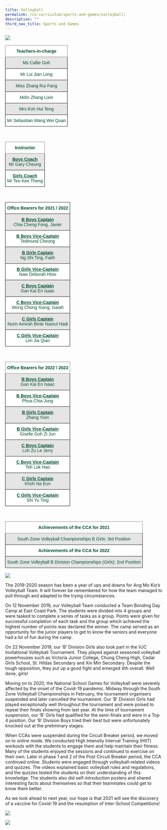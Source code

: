 ```yaml
---
title: Volleyball
permalink: /co-curriculum/sports-and-games/volleyball/
description: ""
third_nav_title: Sports and Games
---
```

![](/images/Volleyball_1.jpg)

<style type="text/css">
.tg  {border-collapse:collapse;border-spacing:0;}
.tg td{border-color:black;border-style:solid;border-width:1px;font-family:Arial, sans-serif;font-size:14px;
  overflow:hidden;padding:10px 5px;word-break:normal;}
.tg th{border-color:black;border-style:solid;border-width:1px;font-family:Arial, sans-serif;font-size:14px;
  font-weight:normal;overflow:hidden;padding:10px 5px;word-break:normal;}
.tg .tg-mwif{background-color:#FFF;border-color:inherit;color:#004D2E;font-weight:bold;text-align:center;vertical-align:top}
.tg .tg-bapb{background-color:#E5E5E5;color:#004D2E;text-align:center;vertical-align:middle}
.tg .tg-wpup{background-color:#FFF;color:#004D2E;text-align:center;vertical-align:middle}
</style>
<table class="tg">
<thead>
  <tr>
    <th class="tg-mwif">Teachers-in-charge<br></th>
  </tr>
</thead>
<tbody>
  <tr>
    <td class="tg-bapb">Ms Callie Goh<br></td>
  </tr>
  <tr>
    <td class="tg-wpup">Mr Lui Jian Long<br></td>
  </tr>
  <tr>
    <td class="tg-bapb">Miss Zhang Rui Fang<br></td>
  </tr>
  <tr>
    <td class="tg-wpup">Mdm Zhang Lixin<br></td>
  </tr>
  <tr>
    <td class="tg-bapb">Mrs Koh Hui Teng<br></td>
  </tr>
  <tr>
    <td class="tg-wpup">Mr Sebastian Wang Wei Quan</td>
  </tr>
</tbody>
</table>
<br>
<style type="text/css">
.tg  {border-collapse:collapse;border-spacing:0;}
.tg td{border-color:black;border-style:solid;border-width:1px;font-family:Arial, sans-serif;font-size:14px;
  overflow:hidden;padding:10px 5px;word-break:normal;}
.tg th{border-color:black;border-style:solid;border-width:1px;font-family:Arial, sans-serif;font-size:14px;
  font-weight:normal;overflow:hidden;padding:10px 5px;word-break:normal;}
.tg .tg-mwif{background-color:#FFF;border-color:inherit;color:#004D2E;font-weight:bold;text-align:center;vertical-align:top}
.tg .tg-ywyw{background-color:#E5E5E5;color:#004D2E;font-weight:bold;text-align:center;text-decoration:underline;vertical-align:top}
.tg .tg-frvs{background-color:#FFF;color:#004D2E;font-weight:bold;text-align:center;text-decoration:underline;vertical-align:top}
</style>
<table class="tg">
<thead>
  <tr>
    <th class="tg-mwif">Instructor<br></th>
  </tr>
</thead>
<tbody>
  <tr>
    <td class="tg-bapb"><b><u>Boys Coach</u></b><br><span style="font-weight:400;color:#004D2E">Mr Gary Cheung</span></td>
  </tr>
  <tr>
    <td class="tg-wpup"><b><u>Girls Coach</u></b><br><span style="font-weight:400;color:#004D2E">Mr Teo Kee Theng</span></td>
  </tr>
</tbody>
</table>
<br>
<style type="text/css">
.tg  {border-collapse:collapse;border-spacing:0;}
.tg td{border-color:black;border-style:solid;border-width:1px;font-family:Arial, sans-serif;font-size:14px;
  overflow:hidden;padding:10px 5px;word-break:normal;}
.tg th{border-color:black;border-style:solid;border-width:1px;font-family:Arial, sans-serif;font-size:14px;
  font-weight:normal;overflow:hidden;padding:10px 5px;word-break:normal;}
.tg .tg-avji{background-color:#FFF;color:#004D2E;font-weight:bold;text-align:center;vertical-align:top}
.tg .tg-ywyw{background-color:#E5E5E5;color:#004D2E;font-weight:bold;text-align:center;text-decoration:underline;vertical-align:top}
.tg .tg-frvs{background-color:#FFF;color:#004D2E;font-weight:bold;text-align:center;text-decoration:underline;vertical-align:top}
</style>
<table class="tg">
<thead>
  <tr>
    <th class="tg-avji">Office Bearers for 2021 / 2022<br></th>
  </tr>
</thead>
<tbody>
  <tr>
    <td class="tg-bapb"><b><u>B Boys Captain</u></b><br><span style="font-weight:400;color:#004D2E">Chia Cheng Fong, Javier</span></td>
  </tr>
  <tr>
    <td class="tg-wpup"><b><u>B Boys Vice-Captain</u></b><br><span style="font-weight:400;color:#004D2E">Tedmund Cheong</span></td>
  </tr>
  <tr>
    <td class="tg-bapb"><b><u>B Girls Captain</u></b><br><span style="font-weight:400;color:#004D2E">Ng Shi Ting, Faith</span></td>
  </tr>
  <tr>
    <td class="tg-wpup"><b><u>B Girls Vice-Captain</u></b><br><span style="font-weight:400;color:#004D2E">Naw Deborah Htoo</span></td>
  </tr>
  <tr>
    <td class="tg-bapb"><b><u>C Boys Captain</u></b><br><span style="font-weight:400;color:#004D2E">Gan Kai En Isaac</span></td>
  </tr>
  <tr>
    <td class="tg-wpup"><b><u>C Boys Vice-Captain</u></b><br><span style="font-weight:400;color:#004D2E">Wong Chong Xiang, Isaiah</span></td>
  </tr>
  <tr>
    <td class="tg-bapb"><b><u>C Girls Captain</u></b><br><span style="font-weight:400;color:#004D2E">Nurin Amirah Binte Nasrul Hadi</span></td>
  </tr>
  <tr>
    <td class="tg-wpup"><b><u>C Girls Vice-Captain</u></b><br><span style="font-weight:400;color:#004D2E">Lim Jia Qian</span></td>
  </tr>
</tbody>
</table>
<br>
<style type="text/css">
.tg  {border-collapse:collapse;border-spacing:0;}
.tg td{border-color:black;border-style:solid;border-width:1px;font-family:Arial, sans-serif;font-size:14px;
  overflow:hidden;padding:10px 5px;word-break:normal;}
.tg th{border-color:black;border-style:solid;border-width:1px;font-family:Arial, sans-serif;font-size:14px;
  font-weight:normal;overflow:hidden;padding:10px 5px;word-break:normal;}
.tg .tg-mwif{background-color:#FFF;border-color:inherit;color:#004D2E;font-weight:bold;text-align:center;vertical-align:top}
.tg .tg-ywyw{background-color:#E5E5E5;color:#004D2E;font-weight:bold;text-align:center;text-decoration:underline;vertical-align:top}
.tg .tg-frvs{background-color:#FFF;color:#004D2E;font-weight:bold;text-align:center;text-decoration:underline;vertical-align:top}
</style>
<table class="tg">
<thead>
  <tr>
    <th class="tg-mwif">Office Bearers for 2022 / 2023<br></th>
  </tr>
</thead>
<tbody>
  <tr>
    <td class="tg-bapb"><b><u>B Boys Captain</u></b><br><span style="font-weight:400;color:#004D2E">Gan Kai En Isaac</span></td>
  </tr>
  <tr>
    <td class="tg-wpup"><b><u>B Boys Vice-Captain</u></b><br><span style="font-weight:400;color:#004D2E">Phua Chia Jung</span></td>
  </tr>
  <tr>
    <td class="tg-bapb"><b><u>B Girls Captain</u></b><br><span style="font-weight:400;color:#004D2E">Zhang Yixin</span></td>
  </tr>
  <tr>
    <td class="tg-wpup"><b><u>B Girls Vice-Captain</u></b><br><span style="font-weight:400;color:#004D2E">Giselle Goh Zi Jun</span></td>
  </tr>
  <tr>
    <td class="tg-bapb"><b><u>C Boys Captain</u></b><br><span style="font-weight:400;color:#004D2E">Loh Zu Le Jerry</span></td>
  </tr>
  <tr>
    <td class="tg-wpup"><b><u>C Boys Vice-Captain</u></b><br><span style="font-weight:400;color:#004D2E">Teh Lok Hao</span></td>
  </tr>
  <tr>
    <td class="tg-bapb"><b><u>C Girls Captain</u></b><br><span style="font-weight:400;color:#004D2E">Khoh Na Eun</span></td>
  </tr>
  <tr>
    <td class="tg-wpup"><b><u>C Girls Vice-Captain</u></b><br><span style="font-weight:400;color:#004D2E">Shi Yu Ting</span></td>
  </tr>
</tbody>
</table>
<br>
<style type="text/css">
.tg  {border-collapse:collapse;border-spacing:0;}
.tg td{border-color:black;border-style:solid;border-width:1px;font-family:Arial, sans-serif;font-size:14px;
  overflow:hidden;padding:10px 5px;word-break:normal;}
.tg th{border-color:black;border-style:solid;border-width:1px;font-family:Arial, sans-serif;font-size:14px;
  font-weight:normal;overflow:hidden;padding:10px 5px;word-break:normal;}
.tg .tg-mwif{background-color:#FFF;border-color:inherit;color:#004D2E;font-weight:bold;text-align:center;vertical-align:top}
.tg .tg-bapb{background-color:#E5E5E5;color:#004D2E;text-align:center;vertical-align:middle}
.tg .tg-avji{background-color:#FFF;color:#004D2E;font-weight:bold;text-align:center;vertical-align:top}
</style>
<table class="tg">
<thead>
  <tr>
    <th class="tg-mwif">Achievements of the CCA for 2021<br></th>
  </tr>
</thead>
<tbody>
  <tr>
    <td class="tg-bapb">South Zone Volleyball Championships B Girls: 3rd Position<br></td>
  </tr>
  <tr>
    <td class="tg-avji">Achievements of the CCA for 2022<br></td>
  </tr>
  <tr>
    <td class="tg-bapb">South Zone Volleyball B Division Championships (Girls): 2nd Position</td>
  </tr>
</tbody>
</table>

![](/images/Volleyball_3.jpg)

The 2019-2020 season has been a year of ups and downs for Ang Mo Kio’s Volleyball Team. It will forever be remembered for how the team managed to pull through and adapted to the trying circumstances.

  

On 12 November 2019, our Volleyball Team conducted a Team Bonding Day Camp at East Coast Park. The students were divided into 4 groups and were tasked to complete a series of tasks as a group. Points were given for successful completion of each task and the group which achieved the highest number of points was declared the winner. The camp served as an opportunity for the junior players to get to know the seniors and everyone had a lot of fun during the camp.

  

On 22 November 2019, our ‘B’ Division Girls also took part in the VJC Invitational Volleyball Tournament. They played against seasoned volleyball powerhouses such as Victoria Junior College, Chung Cheng High, Cedar Girls School, St. Hildas Secondary and Xin Min Secondary. Despite the tough opposition, they put up a good fight and emerged 4th overall. Well done, girls!

  

Moving on to 2020, the National School Games for Volleyball were severely affected by the onset of the Covid-19 pandemic. Midway through the South Zone Volleyball Championships in February, the tournament organisers suspended and later cancelled the tournament. Our ‘B’ Division Girls had played exceptionally well throughout the tournament and were poised to repeat their finals showing from last year. At the time of tournament suspension, our ‘B’ Girls had qualified for the semi-finals and were in a Top 4 position. Our ‘B’ Division Boys tried their best but were unfortunately knocked out at the preliminary stages.

  

When CCAs were suspended during the Circuit Breaker period, we moved on to online mode. We conducted High Intensity Interval Training (HIIT) workouts with the students to engage them and help maintain their fitness. Many of the students enjoyed the sessions and continued to exercise on their own. Later in phase 1 and 2 of the Post Circuit Breaker period, the CCA continued online. Students were engaged through volleyball-related videos and quizzes. The videos explained basic volleyball rules and regulations, and the quizzes tested the students on their understanding of this knowledge. The students also did self-introduction posters and shared interesting facts about themselves so that their teammates could get to know them better.

  

As we look ahead to next year, our hope is that 2021 will see the discovery of a vaccine for Covid-19 and the resumption of Inter-School Competitions!

![](/images/volleyball.jpg)

![](/images/Volleyball_4.jpg)